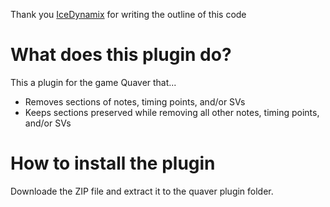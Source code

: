 Thank you [IceDynamix](https://github.com/IceDynamix) for writing the outline of this code

# What does this plugin do?
This a plugin for the game Quaver that...
- Removes sections of notes, timing points, and/or SVs
- Keeps sections preserved while removing all other notes, timing points, and/or SVs

# How to install the plugin
Downloade the ZIP file and extract it to the quaver plugin folder.

